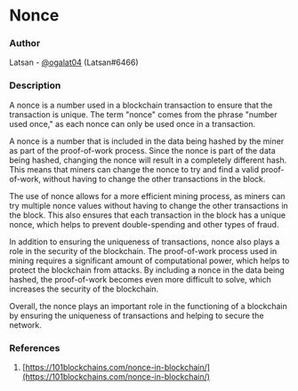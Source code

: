 # Nonce

### Author

Latsan - [@ogalat04](https://twitter.com/ogalat04) (Latsan#6466)

### Description

A nonce is a number used in a blockchain transaction to ensure that the transaction is unique. The term "nonce" comes from the phrase "number used once," as each nonce can only be used once in a transaction.

A nonce is a number that is included in the data being hashed by the miner as part of the proof-of-work process. Since the nonce is part of the data being hashed, changing the nonce will result in a completely different hash. This means that miners can change the nonce to try and find a valid proof-of-work, without having to change the other transactions in the block.

The use of nonce allows for a more efficient mining process, as miners can try multiple nonce values without having to change the other transactions in the block. This also ensures that each transaction in the block has a unique nonce, which helps to prevent double-spending and other types of fraud.

In addition to ensuring the uniqueness of transactions, nonce also plays a role in the security of the blockchain. The proof-of-work process used in mining requires a significant amount of computational power, which helps to protect the blockchain from attacks. By including a nonce in the data being hashed, the proof-of-work becomes even more difficult to solve, which increases the security of the blockchain.

Overall, the nonce plays an important role in the functioning of a blockchain by ensuring the uniqueness of transactions and helping to secure the network.

### References

1. [https://101blockchains.com/nonce-in-blockchain/](https://101blockchains.com/nonce-in-blockchain/)
